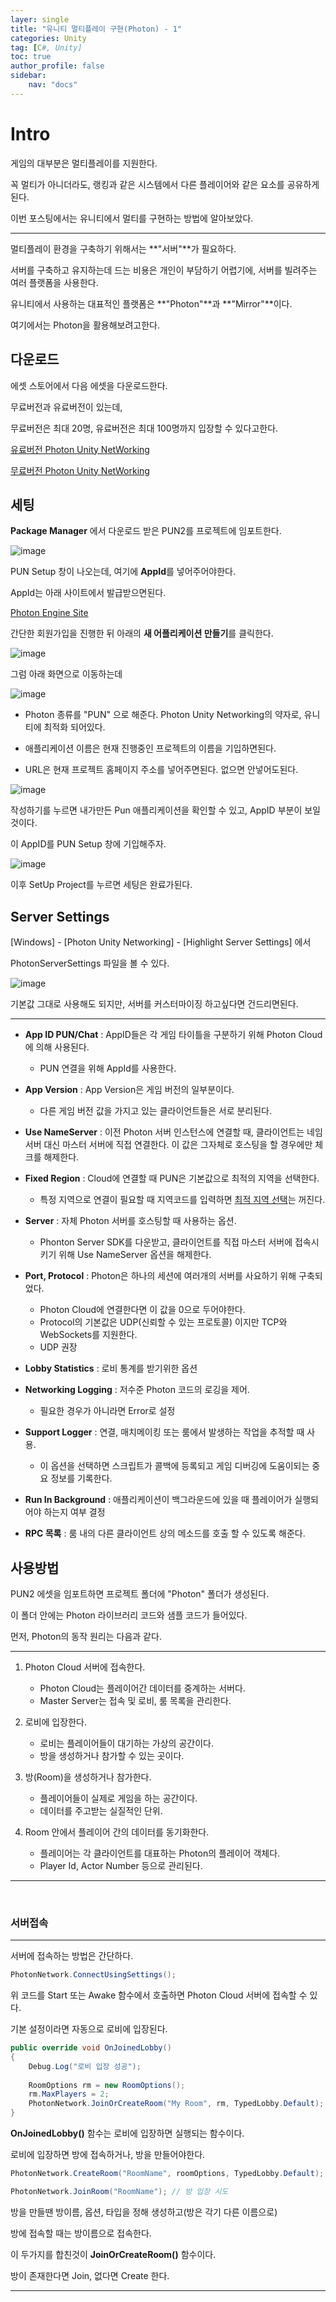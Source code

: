 ```yaml
---
layer: single
title: "유니티 멀티플레이 구현(Photon) - 1"
categories: Unity
tag: [C#, Unity]
toc: true
author_profile: false
sidebar: 
    nav: "docs"
---
```



# Intro

게임의 대부분은 멀티플레이를 지원한다.

꼭 멀티가 아니더라도, 랭킹과 같은 시스템에서 다른 플레이어와 같은 요소를 공유하게된다.

이번 포스팅에서는 유니티에서 멀티를 구현하는 방법에 알아보았다.

---

멀티플레이 환경을 구축하기 위해서는 **"서버"**가 필요하다.

서버를 구축하고 유지하는데 드는 비용은 개인이 부담하기 어렵기에, 서버를 빌려주는 여러 플랫폼을 사용한다.

유니티에서 사용하는 대표적인 플랫폼은 **"Photon"**과 **"Mirror"**이다.

여기에서는 Photon을 활용해보려고한다.


## 다운로드

에셋 스토어에서 다음 에셋을 다운로드한다.

무료버전과 유료버전이 있는데,

무료버전은 최대 20명, 유료버전은 최대 100명까지 입장할 수 있다고한다.

[유료버전 Photon Unity NetWorking](https://assetstore.unity.com/packages/tools/network/photon-pun-2-120838?clickref=1011lBmrkSqk&utm_source=partnerize&utm_medium=affiliate&utm_campaign=unity_affiliate)

[무료버전 Photon Unity NetWorking](https://assetstore.unity.com/packages/tools/network/pun-2-free-119922?clickref=1011lBmrkL8e&utm_source=partnerize&utm_medium=affiliate&utm_campaign=unity_affiliate)


## 세팅

**Package Manager** 에서 다운로드 받은 PUN2를 프로젝트에 임포트한다.

![image](/images/2025/2025-06-14/capture_1.PNG)


PUN Setup 창이 나오는데, 여기에 **AppId**를 넣어주어야한다.

AppId는 아래 사이트에서 발급받으면된다.

[Photon Engine Site](https://dashboard.photonengine.com/ko-kr)

간단한 회원가입을 진행한 뒤 아래의 **새 어플리케이션 만들기**를 클릭한다.

![image](/images/2025/2025-06-14/capture_2.PNG)

그럼 아래 화면으로 이동하는데

![image](/images/2025/2025-06-14/capture_3.PNG)

- Photon 종류를 "PUN" 으로 해준다. Photon Unity Networking의 약자로, 유니티에 최적화 되어있다.

- 애플리케이션 이름은 현재 진행중인 프로젝트의 이름을 기입하면된다.

- URL은 현재 프로젝트 홈페이지 주소를 넣어주면된다. 없으면 안넣어도된다.

![image](/images/2025/2025-06-14/capture_4.PNG)

작성하기를 누르면 내가만든 Pun 애플리케이션을 확인할 수 있고, AppID 부분이 보일것이다.

이 AppID를 PUN Setup 창에 기입해주자.

![image](/images/2025/2025-06-14/capture_5.PNG)

이후 SetUp Project를 누르면 세팅은 완료가된다.


## Server Settings

[Windows] - [Photon Unity Networking] - [Highlight Server Settings] 에서

PhotonServerSettings 파일을 볼 수 있다.

![image](/images/2025/2025-06-14/capture_6.PNG)

기본값 그대로 사용해도 되지만, 서버를 커스터마이징 하고싶다면 건드리면된다.

---

- **App ID PUN/Chat** : AppID들은 각 게임 타이틀을 구분하기 위해 Photon Cloud에 의해 사용된다.
    - PUN 연결을 위해 AppId를 사용한다.

- **App Version** : App Version은 게임 버전의 일부분이다.
    - 다른 게임 버전 값을 가지고 있는 클라이언트들은 서로 분리된다.

- **Use NameServer** : 이전 Photon 서버 인스턴스에 연결할 때, 클라이언트는 네임 서버 대신 마스터 서버에 직접 연결한다. 이 값은 그자체로 호스팅을 할 경우에만 체크를 해제한다.

- **Fixed Region** : Cloud에 연결할 때 PUN은 기본값으로 최적의 지역을 선택한다.
    - 특정 지역으로 연결이 필요할 때 지역코드를 입력하면 <u>최적 지역 선택</u>는 꺼진다.

- **Server** : 자체 Photon 서버를 호스팅할 때 사용하는 옵션.
    - Phonton Server SDK를 다운받고, 클라이언트를 직접 마스터 서버에 접속시키기 위해 Use NameServer 옵션을 해제한다.

- **Port, Protocol** : Photon은 하나의 세션에 여러개의 서버를 사요하기 위해 구축되었다.
    - Photon Cloud에 연결한다면 이 값을 0으로 두어야한다.
    - Protocol의 기본값은 UDP(신뢰할 수 있는 프로토콜) 이지만 TCP와 WebSockets를 지원한다.
    - UDP 권장

- **Lobby Statistics** : 로비 통계를 받기위한 옵션

- **Networking Logging** : 저수준 Photon 코드의 로깅을 제어.
    - 필요한 경우가 아니라면 Error로 설정

- **Support Logger** : 연결, 매치메이킹 또는 룸에서 발생하는 작업을 추적할 때 사용.
    - 이 옵션을 선택하면 스크립트가 콜백에 등록되고 게임 디버깅에 도움이되는 중요 정보를 기록한다.

- **Run In Background** : 애플리케이션이 백그라운드에 있을 때 플레이어가 실행되어야 하는지 여부 결정

- **RPC 목록** : 룸 내의 다른 클라이언트 상의 메소드를 호출 할 수 있도록 해준다.


## 사용방법

PUN2 에셋을 임포트하면 프로젝트 폴더에 "Photon" 폴더가 생성된다.

이 폴더 안에는 Photon 라이브러리 코드와 샘플 코드가 들어있다.

먼저, Photon의 동작 원리는 다음과 같다.

--- 

1. Photon Cloud 서버에 접속한다.
    - Photon Cloud는 플레이어간 데이터를 중계하는 서버다.
    - Master Server는 접속 및 로비, 룸 목록을 관리한다.

2. 로비에 입장한다.
    - 로비는 플레이어들이 대기하는 가상의 공간이다.
    - 방을 생성하거나 참가할 수 있는 곳이다.

3. 방(Room)을 생성하거나 참가한다.
    - 플레이어들이 실제로 게임을 하는 공간이다.
    - 데이터를 주고받는 실질적인 단위.

4. Room 안에서 플레이어 간의 데이터를 동기화한다.
    - 플레이어는 각 클라이언트를 대표하는 Photon의 플레이어 객체다.
    - Player Id, Actor Number 등으로 관리된다.
    
---

<br>

### 서버접속

---

서버에 접속하는 방법은 간단하다.

```c#
PhotonNetwork.ConnectUsingSettings();
```

위 코드를 Start 또는 Awake 함수에서 호출하면 Photon Cloud 서버에 접속할 수 있다.

기본 설정이라면 자동으로 로비에 입장된다.

```c#
public override void OnJoinedLobby()
{
    Debug.Log("로비 입장 성공");
    
    RoomOptions rm = new RoomOptions();
    rm.MaxPlayers = 2;
    PhotonNetwork.JoinOrCreateRoom("My Room", rm, TypedLobby.Default);
}
```

**OnJoinedLobby()** 함수는 로비에 입장하면 실행되는 함수이다.

로비에 입장하면 방에 접속하거나, 방을 만들어야한다.

```c#
PhotonNetwork.CreateRoom("RoomName", roomOptions, TypedLobby.Default);  // 방 생성

PhotonNetwork.JoinRoom("RoomName"); // 방 입장 시도
```

방을 만들땐 방이름, 옵션, 타입을 정해 생성하고(방은 각기 다른 이름으로)

방에 접속할 때는 방이름으로 접속한다.

이 두가지를 합친것이 **JoinOrCreateRoom()** 함수이다. 

방이 존재한다면 Join, 없다면 Create 한다.

---

